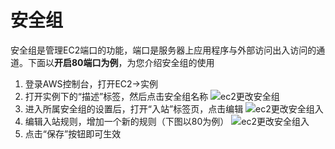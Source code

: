 # 安全组

安全组是管理EC2端口的功能，端口是服务器上应用程序与外部访问出入访问的通道。下面以**开启80端口为例**，为您介绍安全组的使用

1. 登录AWS控制台，打开EC2->实例
2. 打开实例下的“描述”标签，然后点击安全组名称
   ![ec2更改安全组](https://libs.websoft9.com/Websoft9/DocsPicture/zh/aws/aws-changesg-websoft9.png)
3. 进入所属安全组的设置后，打开“入站”标签页，点击编辑
   ![ec2更改安全组入](https://libs.websoft9.com/Websoft9/DocsPicture/zh/aws/aws-sfin-websoft9.png)
4. 编辑入站规则，增加一个新的规则（下图以80为例）
   ![ec2更改安全组入](https://libs.websoft9.com/Websoft9/DocsPicture/zh/aws/aws-set80sg-websoft9.png)
3. 点击“保存”按钮即可生效